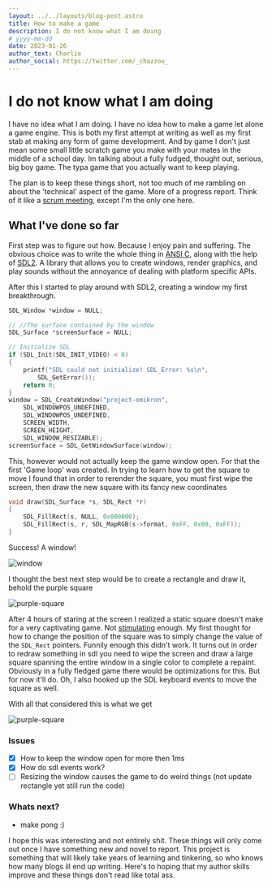 ```yaml
---
layout: ../../layouts/blog-post.astro
title: How to make a game
description: I do not know what I am doing
# yyyy-mm-dd
date: 2023-01-26
author_text: Charlie
author_social: https://twitter.com/_chazzox_
---
```


# I do not know what I am doing

I have no idea what I am doing. I have no idea how to make a game let alone a game
engine. This is both my first attempt at writing as well as my first stab at making
any form of game development. And by game I don't just mean some small little scratch
game you make with your mates in the middle of a school day. Im talking about a fully
fudged, thought out, serious, big boy game. The typa game that you actually want to
keep playing.

The plan is to keep these things short, not too much of me rambling on about the
'technical' aspect of the game. More of a progress report. Think of it like a
[scrum meeting](https://www.productplan.com/glossary/scrum-meeting/), except I'm the
only one here.

## What I've done so far

First step was to figure out how. Because I enjoy pain and suffering. The obvious
choice was to write the whole thing in
[ANSI C](https://en.wikipedia.org/wiki/ANSI_C), along with the help of
[SDL2](https://wiki.libsdl.org/SDL2/FrontPage). A library that allows you to create
windows, render graphics, and play sounds without the annoyance of dealing with
platform specific APIs.

<!-- maybe a sdl2 explanation diagram -->

After this I started to play around with SDL2, creating a window my first
breakthrough.

```c
SDL_Window *window = NULL;

// //The surface contained by the window
SDL_Surface *screenSurface = NULL;

// Initialize SDL
if (SDL_Init(SDL_INIT_VIDEO) < 0)
{
    printf("SDL could not initialize! SDL_Error: %s\n",
        SDL_GetError());
    return 0;
}
window = SDL_CreateWindow("project-omikron",
    SDL_WINDOWPOS_UNDEFINED,
    SDL_WINDOWPOS_UNDEFINED,
    SCREEN_WIDTH,
    SCREEN_HEIGHT,
    SDL_WINDOW_RESIZABLE);
screenSurface = SDL_GetWindowSurface(window);
```

This, however would not actually keep the game window open. For that the first 'Game
loop' was created. In trying to learn how to get the square to move I found that in
order to rerender the square, you must first wipe the screen, then draw the new
square with its fancy new coordinates

```c
void draw(SDL_Surface *s, SDL_Rect *r)
{
    SDL_FillRect(s, NULL, 0x000000);
    SDL_FillRect(s, r, SDL_MapRGB(s->format, 0xFF, 0x00, 0xFF));
}
```

Success! A window!

![window](/blog/window.png)

I thought the best next step would be to create a rectangle and draw it, behold the
purple square

![purple-square](/blog/square.png)

After 4 hours of staring at the screen I realized a static square doesn't make for a
very captivating game. Not [stimulating](https://www.youtube.com/watch?v=d53KEMoH90o)
enough. My first thought for how to change the position of the square was to simply
change the value of the `SDL_Rect` pointers. Funnily enough this didn't work. It
turns out in order to redraw something in sdl you need to wipe the screen and draw a
large square spanning the entire window in a single color to complete a repaint.
Obviously in a fully fledged game there would be optimizations for this. But for now
it'll do. Oh, I also hooked up the SDL keyboard events to move the square as well.

With all that considered this is what we get

![purple-square](/blog/output.gif)

### Issues

-   [x] How to keep the window open for more then 1ms
-   [x] How do sdl events work?
-   [ ] Resizing the window causes the game to do weird things (not update rectangle
        yet still run the code)

### Whats next?

-   make pong :)

I hope this was interesting and not entirely shit. These things will only come out
once I have something new and novel to report. This project is something that will
likely take years of learning and tinkering, so who knows how many blogs ill end up
writing. Here's to hoping that my author skills improve and these things don't read
like total ass.
